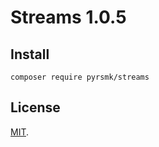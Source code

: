 Streams 1.0.5
=============

Install
-------

```
composer require pyrsmk/streams
```

License
-------

[MIT](http://dreamysource.mit-license.org).